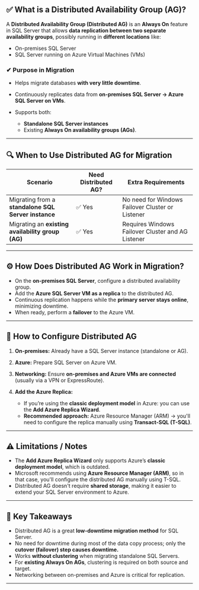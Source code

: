 ## ✅ **What is a Distributed Availability Group (AG)?**

A **Distributed Availability Group (Distributed AG)** is an **Always On** feature in SQL Server that allows **data replication between two separate availability groups**, possibly running in **different locations** like:

- On-premises SQL Server
- SQL Server running on Azure Virtual Machines (VMs)

### ✔ Purpose in Migration

- Helps migrate databases **with very little downtime**.
- Continuously replicates data from **on-premises SQL Server → Azure SQL Server on VMs**.
- Supports both:

  - **Standalone SQL Server instances**
  - Existing **Always On availability groups (AGs)**.

---

## 🔍 **When to Use Distributed AG for Migration**

| Scenario                                            | Need Distributed AG? | Extra Requirements                                |
| --------------------------------------------------- | -------------------- | ------------------------------------------------- |
| Migrating from a **standalone SQL Server instance** | ✅ Yes               | No need for Windows Failover Cluster or Listener  |
| Migrating an **existing availability group (AG)**   | ✅ Yes               | Requires Windows Failover Cluster and AG Listener |

---

## ⚙️ **How Does Distributed AG Work in Migration?**

- On the **on-premises SQL Server**, configure a distributed availability group.
- Add the **Azure SQL Server VM as a replica** to the distributed AG.
- Continuous replication happens while the **primary server stays online**, minimizing downtime.
- When ready, perform a **failover** to the Azure VM.

---

## 🔧 **How to Configure Distributed AG**

1. **On-premises:** Already have a SQL Server instance (standalone or AG).
2. **Azure:** Prepare SQL Server on Azure VM.
3. **Networking:** Ensure **on-premises and Azure VMs are connected** (usually via a VPN or ExpressRoute).
4. **Add the Azure Replica:**

   - If you’re using the **classic deployment model** in Azure: you can use the **Add Azure Replica Wizard**.
   - **Recommended approach:** Azure Resource Manager (ARM) → you'll need to configure the replica manually using **Transact-SQL (T-SQL)**.

---

## ⚠️ **Limitations / Notes**

- The **Add Azure Replica Wizard** only supports Azure’s **classic deployment model**, which is outdated.
- Microsoft recommends using **Azure Resource Manager (ARM)**, so in that case, you'll configure the distributed AG manually using T-SQL.
- Distributed AG doesn't require **shared storage**, making it easier to extend your SQL Server environment to Azure.

---

## 🔑 **Key Takeaways**

- Distributed AG is a great **low-downtime migration method** for SQL Server.
- No need for downtime during most of the data copy process; only the **cutover (failover) step causes downtime.**
- Works **without clustering** when migrating standalone SQL Servers.
- For **existing Always On AGs**, clustering is required on both source and target.
- Networking between on-premises and Azure is critical for replication.

---
